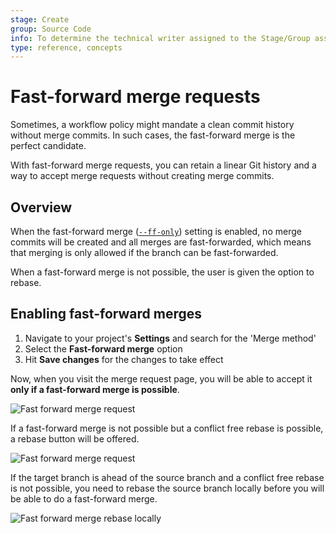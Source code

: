 ```yaml
---
stage: Create
group: Source Code
info: To determine the technical writer assigned to the Stage/Group associated with this page, see https://about.gitlab.com/handbook/engineering/ux/technical-writing/#assignments
type: reference, concepts
---
```


# Fast-forward merge requests

Sometimes, a workflow policy might mandate a clean commit history without
merge commits. In such cases, the fast-forward merge is the perfect candidate.

With fast-forward merge requests, you can retain a linear Git history and a way
to accept merge requests without creating merge commits.

## Overview

When the fast-forward merge
([`--ff-only`](https://git-scm.com/docs/git-merge#git-merge---ff-only)) setting
is enabled, no merge commits will be created and all merges are fast-forwarded,
which means that merging is only allowed if the branch can be fast-forwarded.

When a fast-forward merge is not possible, the user is given the option to rebase.

## Enabling fast-forward merges

1. Navigate to your project's **Settings** and search for the 'Merge method'
1. Select the **Fast-forward merge** option
1. Hit **Save changes** for the changes to take effect

Now, when you visit the merge request page, you will be able to accept it
**only if a fast-forward merge is possible**.

![Fast forward merge request](img/ff_merge_mr.png)

If a fast-forward merge is not possible but a conflict free rebase is possible,
a rebase button will be offered.

![Fast forward merge request](img/ff_merge_rebase.png)

If the target branch is ahead of the source branch and a conflict free rebase is
not possible, you need to rebase the
source branch locally before you will be able to do a fast-forward merge.

![Fast forward merge rebase locally](img/ff_merge_rebase_locally.png)

<!-- ## Troubleshooting

Include any troubleshooting steps that you can foresee. If you know beforehand what issues
one might have when setting this up, or when something is changed, or on upgrading, it's
important to describe those, too. Think of things that may go wrong and include them here.
This is important to minimize requests for support, and to avoid doc comments with
questions that you know someone might ask.

Each scenario can be a third-level heading, e.g. `### Getting error message X`.
If you have none to add when creating a doc, leave this section in place
but commented out to help encourage others to add to it in the future. -->
